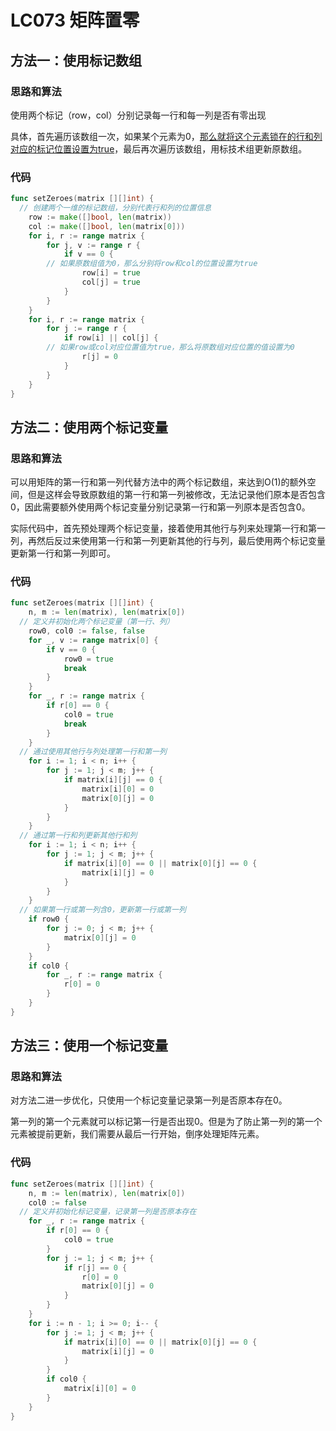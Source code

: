 # LC073 矩阵置零

## 方法一：使用标记数组

### 思路和算法

使用两个标记（row，col）分别记录每一行和每一列是否有零出现

具体，首先遍历该数组一次，如果某个元素为0，<u>那么就将这个元素锁在的行和列对应的标记位置设置为true</u>，最后再次遍历该数组，用标技术组更新原数组。

### 代码

```go
func setZeroes(matrix [][]int) {
  // 创建两个一维的标记数组，分别代表行和列的位置信息
	row := make([]bool, len(matrix))
	col := make([]bool, len(matrix[0]))
	for i, r := range matrix {
		for j, v := range r {
			if v == 0 {
        // 如果原数组值为0，那么分别将row和col的位置设置为true
				row[i] = true
				col[j] = true
			}
		}
	}
	for i, r := range matrix {
		for j := range r {
			if row[i] || col[j] {
        // 如果row或col对应位置值为true，那么将原数组对应位置的值设置为0
				r[j] = 0
			}
		}
	}
}
```

## 方法二：使用两个标记变量

### 思路和算法

可以用矩阵的第一行和第一列代替方法中的两个标记数组，来达到O(1)的额外空间，但是这样会导致原数组的第一行和第一列被修改，无法记录他们原本是否包含0，因此需要额外使用两个标记变量分别记录第一行和第一列原本是否包含0。

实际代码中，首先预处理两个标记变量，接着使用其他行与列来处理第一行和第一列，再然后反过来使用第一行和第一列更新其他的行与列，最后使用两个标记变量更新第一行和第一列即可。

### 代码

```go
func setZeroes(matrix [][]int) {
	n, m := len(matrix), len(matrix[0])
  // 定义并初始化两个标记变量（第一行、列）
	row0, col0 := false, false
	for _, v := range matrix[0] {
		if v == 0 {
			row0 = true
			break
		}
	}
	for _, r := range matrix {
		if r[0] == 0 {
			col0 = true
			break
		}
	}
  // 通过使用其他行与列处理第一行和第一列
	for i := 1; i < n; i++ {
		for j := 1; j < m; j++ {
			if matrix[i][j] == 0 {
				matrix[i][0] = 0
				matrix[0][j] = 0
			}
		}
	}
  // 通过第一行和列更新其他行和列
	for i := 1; i < n; i++ {
		for j := 1; j < m; j++ {
			if matrix[i][0] == 0 || matrix[0][j] == 0 {
				matrix[i][j] = 0
			}
		}
	}
  // 如果第一行或第一列含0，更新第一行或第一列
	if row0 {
		for j := 0; j < m; j++ {
			matrix[0][j] = 0
		}
	}
	if col0 {
		for _, r := range matrix {
			r[0] = 0
		}
	}
}
```

## 方法三：使用一个标记变量

### 思路和算法

对方法二进一步优化，只使用一个标记变量记录第一列是否原本存在0。

第一列的第一个元素就可以标记第一行是否出现0。但是为了防止第一列的第一个元素被提前更新，我们需要从最后一行开始，倒序处理矩阵元素。

### 代码

```go
func setZeroes(matrix [][]int) {
	n, m := len(matrix), len(matrix[0])
	col0 := false
  // 定义并初始化标记变量，记录第一列是否原本存在
	for _, r := range matrix {
		if r[0] == 0 {
			col0 = true
		}
		for j := 1; j < m; j++ {
			if r[j] == 0 {
				r[0] = 0
				matrix[0][j] = 0
			}
		}
	}
	for i := n - 1; i >= 0; i-- {
		for j := 1; j < m; j++ {
			if matrix[i][0] == 0 || matrix[0][j] == 0 {
				matrix[i][j] = 0
			}
		}
		if col0 {
			matrix[i][0] = 0
		}
	}
}
```

